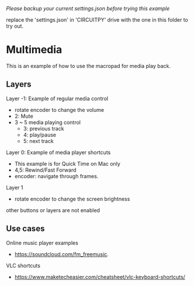 *Please backup your current settings.json before trying this example*

replace the 'settings.json' in 'CIRCUITPY' drive with the one in this folder to try out.

# Multimedia
This is an example of how to use the macropad for media play back.

## Layers
Layer -1: Example of regular media control
- rotate encoder to change the volume
- 2: Mute
- 3 ~ 5 media playing control
    - 3: previous track
    - 4: play/pause
    - 5: next track

Layer 0: Example of media player shortcuts
- This example is for Quick Time on Mac only
- 4,5: Rewind/Fast Forward
- encoder: navigate through frames.

Layer 1
- rotate encoder to change the screen brightness

other buttons or layers are not enabled

##  Use cases
Online music player examples
- https://soundcloud.com/fm_freemusic.

VLC shortcuts
- https://www.maketecheasier.com/cheatsheet/vlc-keyboard-shortcuts/